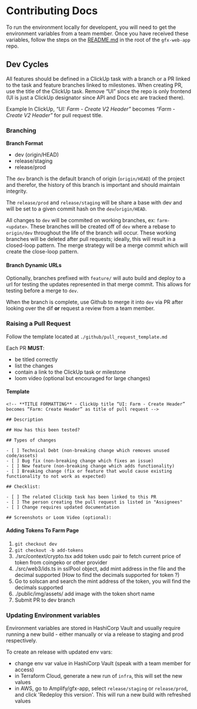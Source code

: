 # Contributing Docs

To run the environment locally for developent, you will need to get the environment variables from a team member. Once you have received these variables, follow the steps on the [README.md](https://github.com/GooseFX1/gfx-web-app) in the root of the `gfx-web-app` repo.

## Dev Cycles

All features should be defined in a ClickUp task with a branch or a PR linked to the task and feature branches linked to milestones. When creating PR, use the title of the ClickUp task. Remove “UI” since the repo is only frontend (UI is just a ClickUp designator since API and Docs etc are tracked there).

Example
In ClickUp, _“UI: Farm - Create V2 Header”_ becomes _“Farm - Create V2 Header”_ for pull request title.

### Branching

**Branch Format**

- dev (origin/HEAD)
- release/staging
- release/prod

The `dev` branch is the default branch of origin (`origin/HEAD`) of the project and therefor, the history of this branch is important and should maintain integrity.

The `release/prod` and `release/staging` will be share a base with dev and will be set to a given commit hash on the `dev`/`origin/HEAD`.

All changes to `dev` will be commited on working branches, ex: `farm-<update>`. These branches will be created off of `dev` where a rebase to `origin/dev` throughout the life of the branch will occur. These working branches will be deleted after pull requests; ideally, this will result in a closed-loop pattern. The merge strategy will be a merge commit which will create the close-loop pattern.

#### Branch Dynamic URLs

Optionally, branches prefixed with `feature/` will auto build and deploy to a url for testing the updates represented in that merge commit. This allows for testing before a merge to `dev`.

When the branch is complete, use Github to merge it into `dev` via PR after looking over the dif **or** request a review from a team member.

### Raising a Pull Request

Follow the template located at `./github/pull_request_template.md`

Each PR **MUST**:

- be titled correctly
- list the changes
- contain a link to the ClickUp task or milestone
- loom video (optional but encouraged for large changes)

#### Template

```
<!-- **TITLE FORMATTING** - ClickUp title “UI: Farm - Create Header” becomes “Farm: Create Header” as title of pull request -->

## Description

## How has this been tested?

## Types of changes

- [ ] Technical Debt (non-breaking change which removes unused code/assets)
- [ ] Bug fix (non-breaking change which fixes an issue)
- [ ] New feature (non-breaking change which adds functionality)
- [ ] Breaking change (fix or feature that would cause existing functionality to not work as expected)

## Checklist:

- [ ] The related ClickUp task has been linked to this PR
- [ ] The person creating the pull request is listed in "Assignees"
- [ ] Change requires updated documentation

## Screenshots or Loom Video (optional):
```

#### Adding Tokens To Farm Page

1. `git checkout dev`
2. `git checkout -b add-tokens`
3. ./src/context/crypto.tsx add token usdc pair to fetch current price of token from coingeko or other provider
4. ./src/web3/ids.ts in sslPool object, add mint address in the file and the decimal supported (How to find the decimals supported for token ?)
5. Go to solscan and search the mint address of the token, you will find the decimals supported
6. ./public/img/assets/ add image with the token short name
7. Submit PR to dev branch

### Updating Environment variables

Environment variables are stored in HashiCorp Vault and usually require running a new build - either manually or via a release to staging and prod respectively.

To create an release with updated env vars:

- change env var value in HashiCorp Vault (speak with a team member for access)
- in Terraform Cloud, generate a new run of `infra`, this will set the new values
- in AWS, go to Amplify/gfx-app, select `release/staging` or `release/prod`, and click 'Redeploy this version'. This will run a new build with refreshed values
